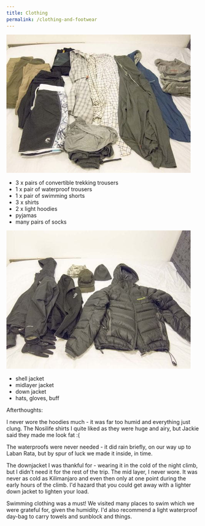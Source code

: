```yaml
---
title: Clothing
permalink: /clothing-and-footwear
---
```


![](/assets/optimised/IMG_1855.jpg "clothes")

- 3 x pairs of convertible trekking trousers
- 1 x pair of waterproof trousers
- 1 x pair of swimming shorts
- 3 x shirts
- 2 x light hoodies
- pyjamas
- many pairs of socks

![](/assets/optimised/IMG_1856.jpg "outer layers")

- shell jacket
- midlayer jacket
- down jacket
- hats, gloves, buff

Afterthoughts:

I never wore the hoodies much - it was far too humid and everything just clung. The Nosilife shirts I quite liked as they were huge and airy, but Jackie said they made me look fat :(

The waterproofs were never needed - it did rain briefly, on our way up to Laban Rata, but by spur of luck we made it inside, in time.

The downjacket I was thankful for - wearing it in the cold of the night climb, but I didn't need it for the rest of the trip. The mid layer, I never wore. It was never as cold as Kilimanjaro and even then only at one point during the early hours of the climb. I'd hazard that you could get away with a lighter down jacket to lighten your load.

Swimming clothing was a must! We visited many places to swim which we were grateful for, given the humidity. I'd also recommend a light waterproof day-bag to carry towels and sunblock and things.

